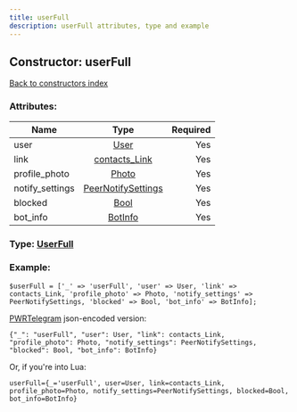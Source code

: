 ```yaml
---
title: userFull
description: userFull attributes, type and example
---
```

## Constructor: userFull  
[Back to constructors index](index.md)



### Attributes:

| Name     |    Type       | Required |
|----------|:-------------:|---------:|
|user|[User](../types/User.md) | Yes|
|link|[contacts\_Link](../types/contacts_Link.md) | Yes|
|profile\_photo|[Photo](../types/Photo.md) | Yes|
|notify\_settings|[PeerNotifySettings](../types/PeerNotifySettings.md) | Yes|
|blocked|[Bool](../types/Bool.md) | Yes|
|bot\_info|[BotInfo](../types/BotInfo.md) | Yes|



### Type: [UserFull](../types/UserFull.md)


### Example:

```
$userFull = ['_' => 'userFull', 'user' => User, 'link' => contacts_Link, 'profile_photo' => Photo, 'notify_settings' => PeerNotifySettings, 'blocked' => Bool, 'bot_info' => BotInfo];
```  

[PWRTelegram](https://pwrtelegram.xyz) json-encoded version:

```
{"_": "userFull", "user": User, "link": contacts_Link, "profile_photo": Photo, "notify_settings": PeerNotifySettings, "blocked": Bool, "bot_info": BotInfo}
```


Or, if you're into Lua:  


```
userFull={_='userFull', user=User, link=contacts_Link, profile_photo=Photo, notify_settings=PeerNotifySettings, blocked=Bool, bot_info=BotInfo}

```


